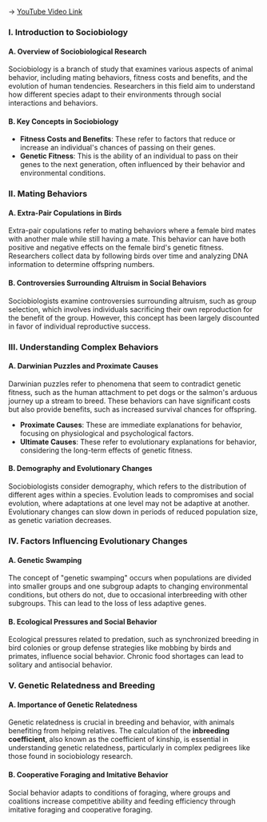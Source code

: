 -> [YouTube Video Link](https://www.youtube.com/watch?v=-HPdmgS88Og&list=PLUl4u3cNGP63TbPEWYEKOq8yAN8mEP_5O&index=16&pp=iAQB)

### I. Introduction to Sociobiology
#### A. Overview of Sociobiological Research

Sociobiology is a branch of study that examines various aspects of animal behavior, including mating behaviors, fitness costs and benefits, and the evolution of human tendencies. Researchers in this field aim to understand how different species adapt to their environments through social interactions and behaviors.

#### B. Key Concepts in Sociobiology

- **Fitness Costs and Benefits**: These refer to factors that reduce or increase an individual's chances of passing on their genes.
- **Genetic Fitness**: This is the ability of an individual to pass on their genes to the next generation, often influenced by their behavior and environmental conditions.

### II. Mating Behaviors
#### A. Extra-Pair Copulations in Birds

Extra-pair copulations refer to mating behaviors where a female bird mates with another male while still having a mate. This behavior can have both positive and negative effects on the female bird's genetic fitness. Researchers collect data by following birds over time and analyzing DNA information to determine offspring numbers.

#### B. Controversies Surrounding Altruism in Social Behaviors

Sociobiologists examine controversies surrounding altruism, such as group selection, which involves individuals sacrificing their own reproduction for the benefit of the group. However, this concept has been largely discounted in favor of individual reproductive success.

### III. Understanding Complex Behaviors
#### A. Darwinian Puzzles and Proximate Causes

Darwinian puzzles refer to phenomena that seem to contradict genetic fitness, such as the human attachment to pet dogs or the salmon's arduous journey up a stream to breed. These behaviors can have significant costs but also provide benefits, such as increased survival chances for offspring.

- **Proximate Causes**: These are immediate explanations for behavior, focusing on physiological and psychological factors.
- **Ultimate Causes**: These refer to evolutionary explanations for behavior, considering the long-term effects of genetic fitness.

#### B. Demography and Evolutionary Changes

Sociobiologists consider demography, which refers to the distribution of different ages within a species. Evolution leads to compromises and social evolution, where adaptations at one level may not be adaptive at another. Evolutionary changes can slow down in periods of reduced population size, as genetic variation decreases.

### IV. Factors Influencing Evolutionary Changes
#### A. Genetic Swamping

The concept of "genetic swamping" occurs when populations are divided into smaller groups and one subgroup adapts to changing environmental conditions, but others do not, due to occasional interbreeding with other subgroups. This can lead to the loss of less adaptive genes.

#### B. Ecological Pressures and Social Behavior

Ecological pressures related to predation, such as synchronized breeding in bird colonies or group defense strategies like mobbing by birds and primates, influence social behavior. Chronic food shortages can lead to solitary and antisocial behavior.

### V. Genetic Relatedness and Breeding
#### A. Importance of Genetic Relatedness

Genetic relatedness is crucial in breeding and behavior, with animals benefiting from helping relatives. The calculation of the **inbreeding coefficient**, also known as the coefficient of kinship, is essential in understanding genetic relatedness, particularly in complex pedigrees like those found in sociobiology research.

#### B. Cooperative Foraging and Imitative Behavior

Social behavior adapts to conditions of foraging, where groups and coalitions increase competitive ability and feeding efficiency through imitative foraging and cooperative foraging.